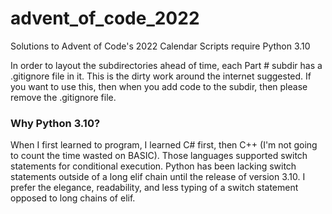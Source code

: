 # advent_of_code_2022
Solutions to Advent of Code's 2022 Calendar
Scripts require Python 3.10

In order to layout the subdirectories ahead of time, each Part # subdir has a .gitignore file in it.  This is the dirty work around the internet suggested.  If you want to use this, then when you add code to the subdir, then please remove the .gitignore file.

### Why Python 3.10?
When I first learned to program, I learned C# first, then C++ (I'm not going to count the time wasted on BASIC).  Those languages supported switch statements for conditional execution.  Python has been lacking switch statements outside of a long elif chain until the release of version 3.10.  I prefer the elegance, readability, and less typing of a switch statement opposed to long chains of elif.
